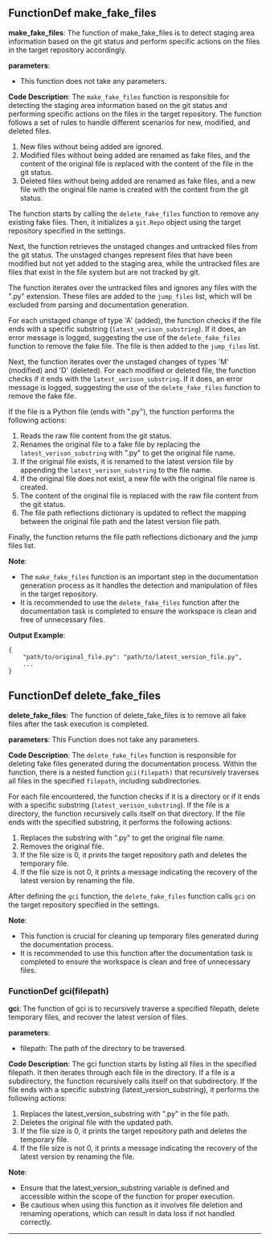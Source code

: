 ## FunctionDef make_fake_files
**make_fake_files**: The function of make_fake_files is to detect staging area information based on the git status and perform specific actions on the files in the target repository accordingly.

**parameters**:
- This function does not take any parameters.

**Code Description**:
The `make_fake_files` function is responsible for detecting the staging area information based on the git status and performing specific actions on the files in the target repository. The function follows a set of rules to handle different scenarios for new, modified, and deleted files.

1. New files without being added are ignored.
2. Modified files without being added are renamed as fake files, and the content of the original file is replaced with the content of the file in the git status.
3. Deleted files without being added are renamed as fake files, and a new file with the original file name is created with the content from the git status.

The function starts by calling the `delete_fake_files` function to remove any existing fake files. Then, it initializes a `git.Repo` object using the target repository specified in the settings.

Next, the function retrieves the unstaged changes and untracked files from the git status. The unstaged changes represent files that have been modified but not yet added to the staging area, while the untracked files are files that exist in the file system but are not tracked by git.

The function iterates over the untracked files and ignores any files with the ".py" extension. These files are added to the `jump_files` list, which will be excluded from parsing and documentation generation.

For each unstaged change of type 'A' (added), the function checks if the file ends with a specific substring (`latest_verison_substring`). If it does, an error message is logged, suggesting the use of the `delete_fake_files` function to remove the fake file. The file is then added to the `jump_files` list.

Next, the function iterates over the unstaged changes of types 'M' (modified) and 'D' (deleted). For each modified or deleted file, the function checks if it ends with the `latest_verison_substring`. If it does, an error message is logged, suggesting the use of the `delete_fake_files` function to remove the fake file.

If the file is a Python file (ends with ".py"), the function performs the following actions:
1. Reads the raw file content from the git status.
2. Renames the original file to a fake file by replacing the `latest_verison_substring` with ".py" to get the original file name.
3. If the original file exists, it is renamed to the latest version file by appending the `latest_verison_substring` to the file name.
4. If the original file does not exist, a new file with the original file name is created.
5. The content of the original file is replaced with the raw file content from the git status.
6. The file path reflections dictionary is updated to reflect the mapping between the original file path and the latest version file path.

Finally, the function returns the file path reflections dictionary and the jump files list.

**Note**:
- The `make_fake_files` function is an important step in the documentation generation process as it handles the detection and manipulation of files in the target repository.
- It is recommended to use the `delete_fake_files` function after the documentation task is completed to ensure the workspace is clean and free of unnecessary files.

**Output Example**:
```
{
    "path/to/original_file.py": "path/to/latest_version_file.py",
    ...
}
```
## FunctionDef delete_fake_files
**delete_fake_files**: The function of delete_fake_files is to remove all fake files after the task execution is completed.

**parameters**: This Function does not take any parameters.

**Code Description**: 
The `delete_fake_files` function is responsible for deleting fake files generated during the documentation process. Within the function, there is a nested function `gci(filepath)` that recursively traverses all files in the specified `filepath`, including subdirectories. 

For each file encountered, the function checks if it is a directory or if it ends with a specific substring (`latest_verison_substring`). If the file is a directory, the function recursively calls itself on that directory. If the file ends with the specified substring, it performs the following actions:
1. Replaces the substring with ".py" to get the original file name.
2. Removes the original file.
3. If the file size is 0, it prints the target repository path and deletes the temporary file.
4. If the file size is not 0, it prints a message indicating the recovery of the latest version by renaming the file.

After defining the `gci` function, the `delete_fake_files` function calls `gci` on the target repository specified in the settings.

**Note**: 
- This function is crucial for cleaning up temporary files generated during the documentation process.
- It is recommended to use this function after the documentation task is completed to ensure the workspace is clean and free of unnecessary files.
### FunctionDef gci(filepath)
**gci**: The function of gci is to recursively traverse a specified filepath, delete temporary files, and recover the latest version of files.

**parameters**:
- filepath: The path of the directory to be traversed.

**Code Description**:
The gci function starts by listing all files in the specified filepath. It then iterates through each file in the directory. If a file is a subdirectory, the function recursively calls itself on that subdirectory. If the file ends with a specific substring (latest_version_substring), it performs the following actions:
1. Replaces the latest_version_substring with ".py" in the file path.
2. Deletes the original file with the updated path.
3. If the file size is 0, it prints the target repository path and deletes the temporary file.
4. If the file size is not 0, it prints a message indicating the recovery of the latest version by renaming the file.

**Note**:
- Ensure that the latest_version_substring variable is defined and accessible within the scope of the function for proper execution.
- Be cautious when using this function as it involves file deletion and renaming operations, which can result in data loss if not handled correctly.
***
